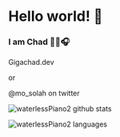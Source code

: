 # Hello world! 👋

### I am Chad 👨‍💻🎧

Gigachad.dev

or 

@mo_solah on twitter

![waterlessPiano2 github stats](https://github-readme-stats.vercel.app/api?username=waterlessPiano2&show_icons=true)

![waterlessPiano2 languages](https://github-readme-stats.quantumlytangled.vercel.app/api/top-langs/?username=waterlessPiano2)
